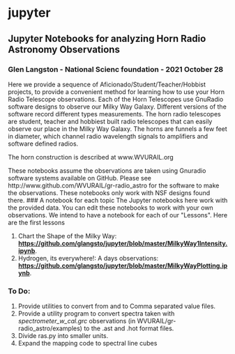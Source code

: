 # jupyter
## Jupyter Notebooks for analyzing Horn Radio Astronomy Observations
### Glen Langston - National Scienc foundation - 2021 October 28

Here we provide a sequence of Aficionado/Student/Teacher/Hobbist projects, to provide a convenient method for learning how to use your Horn Radio Telescope observations.
Each of the Horn Telescopes use GnuRadio software designs to observe our Milky Way Galaxy.  Different versions of the software record different types measurements.
The horn radio telescopes are student, teacher and hobbiest built radio telescopes that can easily observe our place in the Milky Way Galaxy.   The horns are funnels a few feet in diameter, which channel radio wavelength signals to amplifiers and software defined radios. 
<p>
The horn construction is described at www.WVURAIL.org
<p>
These notebooks assume the observations are taken using Gnuradio software systems available on GitHub.
Please see http://www.github.com/WVURAIL/gr-radio_astro for the software to make the observations.
These notebooks only work with NSF designs found there.
### A notebook for each topic
The Jupyter notebooks here work with the provided data.  You can edit these notebooks to work with your own observations.
We intend to have a notebook for each of our "Lessons".   Here are the first lessons
 
1. Chart the Shape of the Milky Way:  <b>https://github.com/glangsto/jupyter/blob/master/MilkyWay1Intensity.ipynb</b>.
2. Hydrogen, its everywhere!:  A days observations: <b>https://github.com/glangsto/jupyter/blob/master/MilkyWayPlotting.ipynb</b>.
<p>
<p>
<p>
  
  
### To Do:
1. Provide utilities to convert from and to Comma separated value files.
2. Provide a utility program to convert spectra taken with _spectrometer_w_cal.grc_ observations (in WVURAIL/gr-radio_astro/examples) to the .ast and .hot format files.
3. Divide ras.py into smaller units.
4. Expand the mapping code to spectral line cubes

